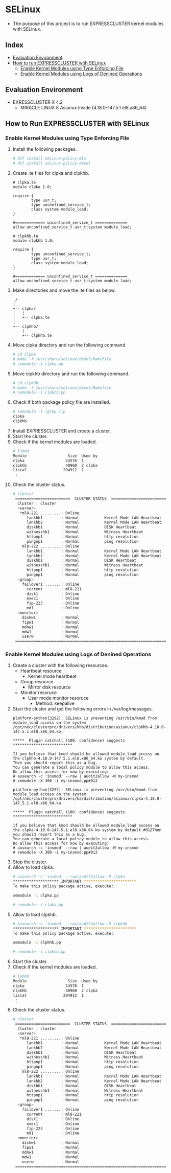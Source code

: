 # SELinux
- The purpose of this project is to run EXPRESSCLUSTER kernel modules with SELinux.

## Index
- [Evaluation Environment](#evaluation-environment)
- [How to run EXPRESSCLUSTER with SELinux](#how-to-run-expresscluster-with-seLinux)
  - [Enable Kernel Modules using Type Enforcing File](#enable-kernel-modules-using-type-enforcing-file)
  - [Enable Kernel Modules using Logs of Denined Operations](#enable-kernel-modules-using-logs-of-denined-operations)

## Evaluation Environment
- EXRESSCLUSTER X 4.2
  - MIRACLE LINUX 8 Asianux Inside (4.18.0-147.5.1.el8.x86_64)

## How to Run EXPRESSCLUSTER with SELinux
### Enable Kernel Modules using Type Enforcing File
1. Install the following packages.
   ```sh
   # dnf install selinux-policy-mls
   # dnf install selinux-policy-devel
   ```
1. Create .te files for clpka and clpkhb.
   ```
   # clpka.te
   module clpka 1.0;
   
   require {
           type usr_t;
           type unconfined_service_t;
           class system module_load;
   }
   
   #============= unconfined_service_t ==============
   allow unconfined_service_t usr_t:system module_load;
   ```
   ```
   # clpkhb.te
   module clpkhb 1.0;
   
   require {
           type unconfined_service_t;
           type usr_t;
           class system module_load;
   }
   
   #============= unconfined_service_t ==============
   allow unconfined_service_t usr_t:system module_load;
   ```
1. Make directories and move the .te files as below.
   ```
   ./
   |
   +-- clpka/
   |   |
   |   +-- clpka.te
   |
   +-- clpkhb/
       |
       +-- clpkhb.te
   ```
1. Move clpka directory and run the following command.
   ```sh
   # cd clpka
   # make -f /usr/share/selinux/devel/Makefile
   # semodule -i clpka.pp
   ```
1. Move clpkhb directory and run the following command.
   ```sh
   # cd clpkhb
   # make -f /usr/share/selinux/devel/Makefile
   # semodule -i clpkhb.pp
   ```
1. Check if both package policy file are installed.
   ```sh
   # semodule -l |grep clp
   clpka
   clpkhb
   ```
1. Install EXPRESSCLUSTER and create a cluster.   
1. Start the cluster.
1. Check if the kernel modules are loaded.
   ```sh
   # lsmod
   Module                  Size  Used by
   clpka                  24576  1
   clpkhb                 40960  2 clpka
   liscal                294912  1
    :
   ```
1. Check the cluster status.
   ```sh
   # clpstat
    ========================  CLUSTER STATUS  ===========================
     Cluster : cluster
     <server>
      *ml8-221 .........: Online
         lankhb1        : Normal           Kernel Mode LAN Heartbeat
         lankhb2        : Normal           Kernel Mode LAN Heartbeat
         diskhb1        : Normal           DISK Heartbeat
         witnesshb1     : Normal           Witness Heartbeat
         httpnp1        : Normal           http resolution
         pingnp1        : Normal           ping resolution
       ml8-222 .........: Online
         lankhb1        : Normal           Kernel Mode LAN Heartbeat
         lankhb2        : Normal           Kernel Mode LAN Heartbeat
         diskhb1        : Normal           DISK Heartbeat
         witnesshb1     : Normal           Witness Heartbeat
         httpnp1        : Normal           http resolution
         pingnp1        : Normal           ping resolution
     <group>
       failover1 .......: Online
         current        : ml8-221
         disk1          : Online
         exec1          : Online
         fip-223        : Online
         md1            : Online
     <monitor>
       diskw1           : Normal
       fipw1            : Normal
       mdnw1            : Normal
       mdw1             : Normal
       userw            : Normal
    =====================================================================   
   ```

### Enable Kernel Modules using Logs of Denined Operations
1. Create a cluster with the following resources.
   - Heartbeat resource
     - Kernel mode heartbeat
   - Group resource
     - Mirror disk resource
   - Monitor resoruce
     - User mode monitor resoruce
       - Method: keepalive
1. Start the cluster and get the following errors in /var/log/messages.
   ```
   platform-python[3292]: SELinux is preventing /usr/bin/kmod from module_load access on the system /opt/nec/clusterpro/drivers/khb/distribution/asianux/clpkhb-4.18.0-147.5.1.el8.x86_64.ko.
   
   *****  Plugin catchall (100. confidence) suggests   **************************
   
   If you believe that kmod should be allowed module_load access on the clpkhb-4.18.0-147.5.1.el8.x86_64.ko system by default.
   Then you should report this as a bug.
   You can generate a local policy module to allow this access.
   Do allow this access for now by executing:
   # ausearch -c 'insmod' --raw | audit2allow -M my-insmod
   # semodule -X 300 -i my-insmod.pp#012
   ```
   ```
   platform-python[3292]: SELinux is preventing /usr/bin/kmod from module_load access on the system /opt/nec/clusterpro/drivers/ka/distribution/asianux/clpka-4.18.0-147.5.1.el8.x86_64.ko.
   
   *****  Plugin catchall (100. confidence) suggests   **************************

   If you believe that kmod should be allowed module_load access on the clpka-4.18.0-147.5.1.el8.x86_64.ko system by default.#012Then you should report this as a bug.
   You can generate a local policy module to allow this access.
   Do allow this access for now by executing:
   # ausearch -c 'insmod' --raw | audit2allow -M my-insmod
   # semodule -X 300 -i my-insmod.pp#012
   ```
1. Stop the cluster.
1. Allow to load clpka.
   ```sh
   # ausearch -c 'insmod' --raw|audit2allow -M clpka
   ******************** IMPORTANT ***********************
   To make this policy package active, execute:
   
   semodule -i clpka.pp
   
   # semodule -i clpka.pp
   ```
1. Allow to load clpkhb.
   ```sh
   # ausearch -c 'insmod' --raw|audit2allow -M clpkhb
   ******************** IMPORTANT ***********************
   To make this policy package active, execute:
   
   semodule -i clpkhb.pp
   
   # semodule -i clpkhb.pp
   ```
1. Start the cluster.
1. Check if the kernel modules are loaded.
   ```sh
   # lsmod
   Module                  Size  Used by
   clpka                  24576  1
   clpkhb                 40960  2 clpka
   liscal                294912  1
    :
   ```
1. Check the cluster status.
   ```sh
   # clpstat
    ========================  CLUSTER STATUS  ===========================
     Cluster : cluster
     <server>
      *ml8-221 .........: Online
         lankhb1        : Normal           Kernel Mode LAN Heartbeat
         lankhb2        : Normal           Kernel Mode LAN Heartbeat
         diskhb1        : Normal           DISK Heartbeat
         witnesshb1     : Normal           Witness Heartbeat
         httpnp1        : Normal           http resolution
         pingnp1        : Normal           ping resolution
       ml8-222 .........: Online
         lankhb1        : Normal           Kernel Mode LAN Heartbeat
         lankhb2        : Normal           Kernel Mode LAN Heartbeat
         diskhb1        : Normal           DISK Heartbeat
         witnesshb1     : Normal           Witness Heartbeat
         httpnp1        : Normal           http resolution
         pingnp1        : Normal           ping resolution
     <group>
       failover1 .......: Online
         current        : ml8-221
         disk1          : Online
         exec1          : Online
         fip-223        : Online
         md1            : Online
     <monitor>
       diskw1           : Normal
       fipw1            : Normal
       mdnw1            : Normal
       mdw1             : Normal
       userw            : Normal
    =====================================================================   
   ```